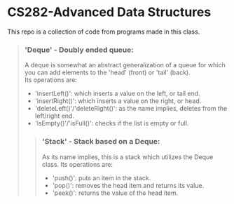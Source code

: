 
# CS282-Advanced Data Structures

This repo is a collection of code from programs made in this class.

> ### 'Deque' - Doubly ended queue:<br>
> A deque is somewhat an abstract generalization of a queue for which you can add elements to the 'head' (front) or 'tail' (back).<br>
> Its operations are: <br>
> - 'insertLeft()': which inserts a value on the left, or tail end.
> - 'insertRight()': which inserts a value on the right, or head.
> - 'deleteLeft()'/'deleteRight()': as the name implies, deletes from the left/right end.
> - 'isEmpty()'/'isFull()': checks if the list is empty or full.
>> ### 'Stack' - Stack based on a Deque:<br>
>> As its name implies, this is a stack which utilizes the Deque class.
>> Its operations are: <br>
>> - 'push()': puts an item in the stack.
>> - 'pop()': removes the head item and returns its value.
>> - 'peek()': returns the value of the head item.
